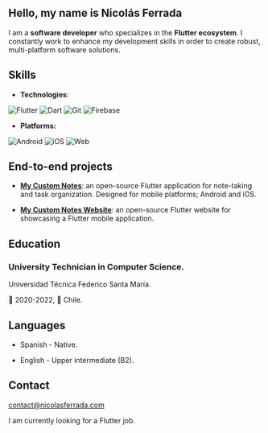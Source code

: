## Hello, my name is Nicolás Ferrada

I am a **software developer** who specializes in the **Flutter ecosystem**. I constantly work to enhance my development skills in order to create robust, multi-platform software solutions.
## Skills

- **Technologies**: 

![Flutter](https://img.shields.io/badge/Flutter-02569B?style=for-the-badge&logo=flutter&logoColor=white) 
![Dart](https://img.shields.io/badge/Dart-0175C2?style=for-the-badge&logo=dart&logoColor=white)
![Git](https://img.shields.io/badge/GIT-E44C30?style=for-the-badge&logo=git&logoColor=white)
![Firebase](https://img.shields.io/badge/Firebase-yellow?style=for-the-badge&logo=Firebase&logoColor=white)

- **Platforms:**

![Android](https://img.shields.io/badge/Android-green?style=for-the-badge&logo=android&logoColor=white)
![iOS](https://img.shields.io/badge/iOS-grey?style=for-the-badge&logo=apple&logoColor=white)
![Web](https://img.shields.io/badge/WEB-D3D3D3?style=for-the-badge&logo=googlechrome&logoColor=grey)

## End-to-end projects
- **[My Custom Notes](https://github.com/nicolas-ferrada/mycustomnotes)**: an open-source Flutter application for note-taking and task organization. Designed for mobile platforms; Android and iOS.

- **[My Custom Notes Website](https://github.com/nicolas-ferrada/mycustomnotes_website)**: an open-source Flutter website for showcasing a Flutter mobile application.

## Education
### **University Technician in Computer Science**. 

Universidad Técnica Federico Santa María.

📅 2020-2022, 📍 Chile.

## Languages

- Spanish - Native.

- English - Upper intermediate (B2).

## Contact
contact@nicolasferrada.com

I am currently looking for a Flutter job.